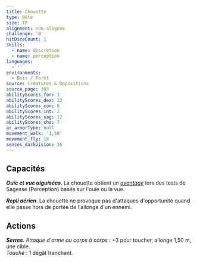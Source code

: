 ```yaml
---
title: Chouette
type: Bête
size: TP
alignment: non-alignée
challenge: '0'
hitDiceCount: 1
skills:
  - name: discretion
  - name: perception
languages:
  - ''
environments:
  - Bois / Forêt
source: Créatures & Oppositions
source_page: 303
abilityScores_for: 3
abilityScores_dex: 13
abilityScores_con: 8
abilityScores_int: 2
abilityScores_sag: 12
abilityScores_cha: 7
ac_armorType: null
movement_walk: '1,50'
movement_fly: 18
senses_darkvision: 36
---
```

## Capacités
_**Ouïe et vue aiguisées**_. La chouette obtient un [_avantage_](/utiliser-les-caracteristiques/#avantage-et-desavantage) lors des tests de Sagesse (Perception) basés sur l'ouïe ou la vue.

_**Repli aérien**_. La chouette ne provoque pas d'attaques d'opportunité quand elle passe hors de portée de l'allonge d'un ennemi.

## Actions
_**Serres**_. _Attaque d'arme au corps à corps_ : +3 pour toucher, allonge 1,50 m, une cible.  
_Touché_ : 1 dégât tranchant.

